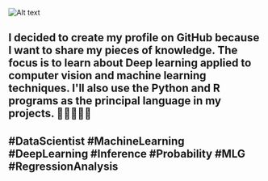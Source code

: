 ![Alt text](https://github.com/Bruno2009/imagem/blob/cd3ebd200a329279b03b7c984ea955d488cb268b/img/Foto.webp?raw=true)

## I decided to create my profile on GitHub because I want to share my pieces of knowledge. The focus is to learn about Deep learning applied to computer vision and machine learning techniques. I'll also use the Python and R programs as the principal language in my projects.   👋👋👋👋👋

## #DataScientist #MachineLearning #DeepLearning #Inference #Probability #MLG #RegressionAnalysis





